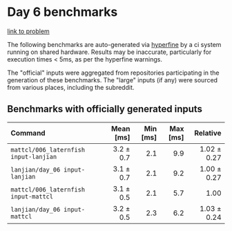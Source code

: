 # Day 6 benchmarks

[link to problem](http://adventofcode.com/2021/day/6)

The following benchmarks are auto-generated via [hyperfine](https://github.com/sharkdp/hyperfine) by a ci system running on shared hardware. Results may be inaccurate, particularly for execution times < 5ms, as per the hyperfine warnings.

The "official" inputs were aggregated from repositories participating in the generation of these benchmarks. The "large" inputs (if any) were sourced from various places, including the subreddit.

## Benchmarks with officially generated inputs
| Command | Mean [ms] | Min [ms] | Max [ms] | Relative |
|:---|---:|---:|---:|---:|
| `mattcl/006_laternfish input-lanjian` | 3.2 ± 0.7 | 2.1 | 9.9 | 1.02 ± 0.27 |
| `lanjian/day_06 input-lanjian` | 3.1 ± 0.7 | 2.1 | 9.2 | 1.00 ± 0.27 |
| `mattcl/006_laternfish input-mattcl` | 3.1 ± 0.5 | 2.1 | 5.7 | 1.00 |
| `lanjian/day_06 input-mattcl` | 3.2 ± 0.5 | 2.3 | 6.2 | 1.03 ± 0.24 |
